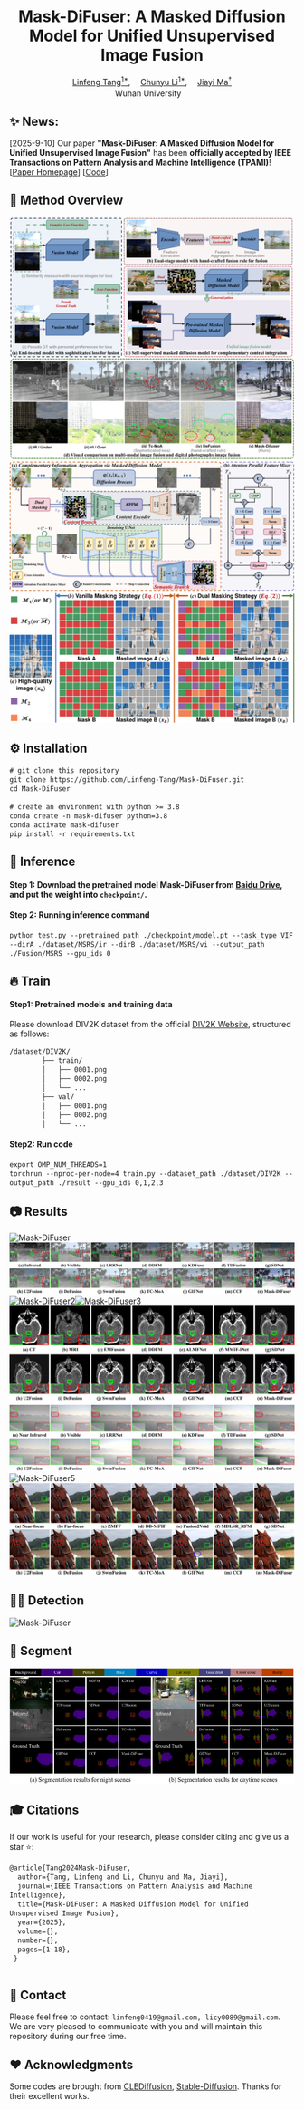 <div align="center">
    <h1>
    Mask-DiFuser: A Masked Diffusion Model for Unified Unsupervised Image Fusion
    </h1>
    <div>
        <a href='https://github.com/Linfeng-Tang' target='_blank'>Linfeng Tang<sup>1*</sup></a>,&emsp;
        <a href='https://github.com/licy2001' target='_blank'>Chunyu Li<sup>1*</sup></a>,&emsp;
        <a href='https://sites.google.com/site/jiayima2013' target='_blank'>Jiayi Ma<sup>&#8224</sup></a>
    </div>
    <div>
        <sup></sup>Wuhan University&emsp;
    </div>
    <!-- <div>
        <h4 align="center">
            <a href="https://nju-pcalab.github.io/projects/STAR" target='_blank'>
                <img src="https://img.shields.io/badge/🌟-Project%20Page-blue" style="padding-right: 20px;">
            </a>
            <a href="https://arxiv.org/abs/2501.02976" target='_blank'>
                <img src="https://img.shields.io/badge/arXiv-2501.02976-b31b1b.svg" style="padding-right: 20px;">
            </a>
            <a href="https://youtu.be/hx0zrql-SrU" target='_blank'>
                <img src="https://img.shields.io/badge/Demo%20Video-%23FF0000.svg?logo=YouTube&logoColor=white" style="padding-right: 20px;">
            </a>
            <br>
            <a href="https://huggingface.co/spaces/SherryX/STAR" target='_blank'>
                <img src="https://img.shields.io/static/v1?label=Demo STAR&message=HuggingFace&color=yellow">
            </a>
            <a href="https://colab.research.google.com/drive/1K8A1U_BNpAteRhhW9A8pAYs6LWjItQs_?usp=sharing" target='_blank'>
                <img src="https://img.shields.io/static/v1?label=Demo STAR&message=Google Colab&color=orange">
            </a>
        </h4>
    </div> -->
</div>


## ✨ News:

[2025-9-10] Our paper **"Mask-DiFuser: A Masked Diffusion Model for Unified Unsupervised Image Fusion"** has been **officially accepted by IEEE Transactions on Pattern Analysis and Machine Intelligence (TPAMI)**! [[Paper Homepage](https://ieeexplore.ieee.org/document/11162636)] [[Code](https://github.com/Linfeng-Tang/Mask-DiFuser)]

## 🔎 Method Overview
![Mask-DiFuser](assets/conceptual.jpg)
![Mask-DiFuser](assets/framework.jpg)
![Mask-DiFuser](assets/Mask_Demo.jpg)


## ⚙️ Installation

```
# git clone this repository
git clone https://github.com/Linfeng-Tang/Mask-DiFuser.git
cd Mask-DiFuser

# create an environment with python >= 3.8
conda create -n mask-difuser python=3.8
conda activate mask-difuser
pip install -r requirements.txt

```

## 🚀 Inference

#### Step 1: Download the pretrained model Mask-DiFuser from [Baidu Drive](https://pan.baidu.com/s/1KFr3F-pPsUB0DfK5XpjmeA?pwd=8888), and put the weight into `checkpoint/`.

#### Step 2: Running inference command
```
python test.py --pretrained_path ./checkpoint/model.pt --task_type VIF --dirA ./dataset/MSRS/ir --dirB ./dataset/MSRS/vi --output_path ./Fusion/MSRS --gpu_ids 0
```

## 🔥 Train 

#### Step1: Pretrained models and training data
Please download DIV2K dataset from the official [DIV2K Website](https://data.vision.ee.ethz.ch/cvl/DIV2K/), structured as follows:
```
/dataset/DIV2K/
        ├── train/       
        │   ├── 0001.png
        │   ├── 0002.png
        │   └── ...
        ├── val/    
        │   ├── 0001.png
        │   ├── 0002.png
        │   └── ...
```

#### Step2: Run code
```
export OMP_NUM_THREADS=1
torchrun --nproc-per-node=4 train.py --dataset_path ./dataset/DIV2K --output_path ./result --gpu_ids 0,1,2,3
```

## 📷 Results
![Mask-DiFuser](assets/VIF1.jpg)![Mask-DiFuser1](assets/VIF3.jpg)![Mask-DiFuser2](assets/MEF1.jpg)![Mask-DiFuser3](assets/MEF2.jpg)![Mask-DiFuser4](assets/MIF.jpg)![Mask-DiFuser7](assets/Nir2.jpg)![Mask-DiFuser5](assets/Pol2.jpg)![Mask-DiFuser6](assets/MFF.jpg)

## 🕵️‍♂️ Detection
![Mask-DiFuser](assets/Detection.jpg)

## 🎥 Segment
![Mask-DiFuser](assets/Segment.jpg)


## 🎓 Citations
If our work is useful for your research, please consider citing and give us a star ⭐:
```
@article{Tang2024Mask-DiFuser,
  author={Tang, Linfeng and Li, Chunyu and Ma, Jiayi},
  journal={IEEE Transactions on Pattern Analysis and Machine Intelligence}, 
  title={Mask-DiFuser: A Masked Diffusion Model for Unified Unsupervised Image Fusion}, 
  year={2025},
  volume={},
  number={},
  pages={1-18},
 }


```

## 🤝 Contact
Please feel free to contact: `linfeng0419@gmail.com, licy0089@gmail.com`. 
We are very pleased to communicate with you and will maintain this repository during our free time.

## ❤️ Acknowledgments
Some codes are brought from [CLEDiffusion](https://github.com/YuyangYin/CLEDiffusion), [Stable-Diffusion](https://github.com/CompVis/stable-diffusion). Thanks for their excellent works.
